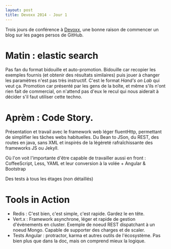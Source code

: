 ```yaml
---
layout: post
title: Devoxx 2014 - Jour 1
---
```


Trois jours de conférence à [Devoxx](http://devoxx.fr), une bonne raison de commencer un blog sur les pages persos de GitHub.

# Matin : elastic search

Pas fan du format bidouille et auto-promotion. Bidouille car recopier les exemples fournis (et obtenir des résultats similaires) puis jouer à changer les paramètres n'est pas très instructif. C'est le format *Hand's on Lab* qui veut ça. Promotion car présenté par les gens de la boîte, et même s'ils n'ont rien fait de commercial, on n'attend pas d'eux le recul qui nous aiderait à décider s'il faut utiliser cette techno.

# Aprèm : Code Story.

Présentation et travail avec le framework web léger fluentHttp, permettant de simplifier les tâches webs habituelles.
Du Bean to JSon, du REST, des routes en java, sans XML et inspirés de la légèreté rafraîchissante des frameworks JS ou Jekyll.

Où l'on voit l'importante d'être capable de travailler aussi en front : CoffeeScript, Less, YAML et leur conversion à la volée + Angular & Bootstrap

Des tests à tous les étages (non détaillés)

# Tools in Action

* Redis : C'est bien, c'est simple, c'est rapide. Gardez le en tête.
* Vert.x : Framework asynchrone, léger et rapide de gestion d'évènements en cluster. Exemple de noeud REST dispatchant à un noeud Mongo. Capable de supporter des charges et de scaler.
* Tests Angular : protractor, karma et autres outils de l'écosystème. Pas bien plus que dans la doc, mais on comprend mieux la logique.
